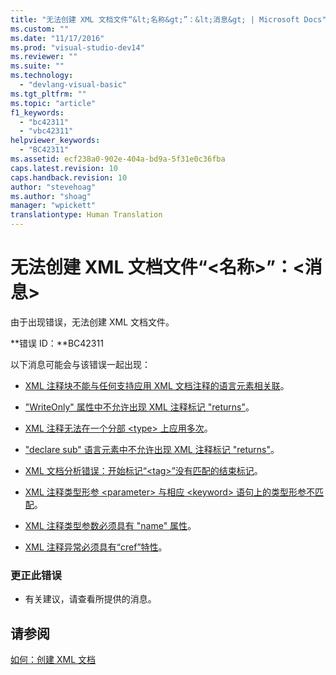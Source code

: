```yaml
---
title: "无法创建 XML 文档文件“&lt;名称&gt;”：&lt;消息&gt; | Microsoft Docs"
ms.custom: ""
ms.date: "11/17/2016"
ms.prod: "visual-studio-dev14"
ms.reviewer: ""
ms.suite: ""
ms.technology: 
  - "devlang-visual-basic"
ms.tgt_pltfrm: ""
ms.topic: "article"
f1_keywords: 
  - "bc42311"
  - "vbc42311"
helpviewer_keywords: 
  - "BC42311"
ms.assetid: ecf238a0-902e-404a-bd9a-5f31e0c36fba
caps.latest.revision: 10
caps.handback.revision: 10
author: "stevehoag"
ms.author: "shoag"
manager: "wpickett"
translationtype: Human Translation
---
```

# 无法创建 XML 文档文件“&lt;名称&gt;”：&lt;消息&gt;
由于出现错误，无法创建 XML 文档文件。  
  
 **错误 ID：**BC42311  
  
 以下消息可能会与该错误一起出现：  
  
-   [XML 注释块不能与任何支持应用 XML 文档注释的语言元素相关联](../../visual-basic/misc/bc42312.md)。  
  
-   ["WriteOnly" 属性中不允许出现 XML 注释标记 "returns"](../../visual-basic/misc/bc42313.md)。  
  
-   [XML 注释无法在一个分部 \<type\> 上应用多次](../../visual-basic/misc/bc42314.md)。  
  
-   ["declare sub" 语言元素中不允许出现 XML 注释标记 "returns"](../../visual-basic/misc/bc42315.md)。  
  
-   [XML 文档分析错误：开始标记“\<tag\>”没有匹配的结束标记](../../visual-basic/misc/bc42316.md)。  
  
-   [XML 注释类型形参 \<parameter\> 与相应 \<keyword\> 语句上的类型形参不匹配](../../visual-basic/misc/bc42317.md)。  
  
-   [XML 注释类型参数必须具有 "name" 属性](../../visual-basic/misc/bc42318.md)。  
  
-   [XML 注释异常必须具有“cref”特性](../../visual-basic/language-reference/error-messages/xml-comment-exception-must-have-a-cref-attribute.md)。  
  
### 更正此错误  
  
-   有关建议，请查看所提供的消息。  
  
## 请参阅  
 [如何：创建 XML 文档](../../visual-basic/programming-guide/program-structure/how-to-create-xml-documentation.md)